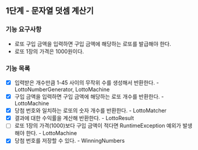 ## 1단계 - 문자열 덧셈 계산기

###  기능 요구사항
- 로또 구입 금액을 입력하면 구입 금액에 해당하는 로또를 발급해야 한다.
- 로또 1장의 가격은 1000원이다.

###  기능 목록
- [x] 입력받은 개수만큼 1-45 사이의 무작위 수를 생성해서 반환한다. - LottoNumberGenerator, LottoMachine
- [x] 구입 금액을 입력하면 구입 금액에 해당하는 로또 개수를 반환한다. - LottoMachine
- [x] 당첨 번호와 일치하는 로또의 숫자 개수를 반환한다. - LottoMatcher
- [x] 결과에 대한 수익률을 계산해 반환한다. - LottoResult
- [ ] 로또 1장의 가격(1000)보다 구입 금액이 적다면 RuntimeException 예외가 발생해야 한다. - LottoMachine
- [x] 당첨 번호를 저장할 수 있다. - WinningNumbers